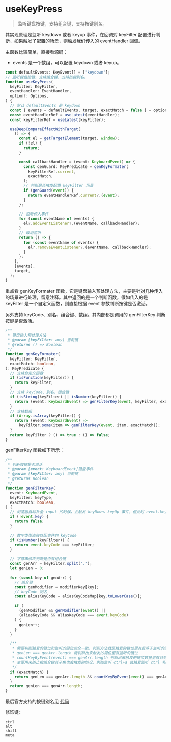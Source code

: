 # useKeyPress

> 监听键盘按键，支持组合键，支持按键别名。

其实现原理是监听 keydown 或者 keyup 事件，在回调对 keyFilter 配置进行判断，如果触发了配置的场景，则触发我们传入的 eventHandler 回调。

主函数比较简单，直接看源码：

- events 是一个数组，可以配置 keydown 或者 keyup。

```ts
const defaultEvents: KeyEvent[] = ['keydown'];
// 监听键盘按键，支持组合键，支持按键别名。
function useKeyPress(
  keyFilter: KeyFilter,
  eventHandler: EventHandler,
  option?: Options,
) {
  // 默认 defaultEvents 是 keydown
  const { events = defaultEvents, target, exactMatch = false } = option || {};
  const eventHandlerRef = useLatest(eventHandler);
  const keyFilterRef = useLatest(keyFilter);

  useDeepCompareEffectWithTarget(
    () => {
      const el = getTargetElement(target, window);
      if (!el) {
        return;
      }

      const callbackHandler = (event: KeyboardEvent) => {
        const genGuard: KeyPredicate = genKeyFormater(
          keyFilterRef.current,
          exactMatch,
        );
        // 判断是否触发配置 keyFilter 场景
        if (genGuard(event)) {
          return eventHandlerRef.current?.(event);
        }
      };

      // 监听传入事件
      for (const eventName of events) {
        el?.addEventListener?.(eventName, callbackHandler);
      }
      // 取消监听
      return () => {
        for (const eventName of events) {
          el?.removeEventListener?.(eventName, callbackHandler);
        }
      };
    },
    [events],
    target,
  );
}
```

重点看 genKeyFormater 函数，它是键盘输入预处理方法，主要是针对几种传入的场景进行处理，留意注释。其中返回的是一个判断函数，假如传入的是 keyFilter 是一个自定义函数，则直接根据 event 参数判断按键是否激活。

另外支持 keyCode、别名、组合键、数组。其内部都是调用的 genFilterKey 判断按键是否激活。

```ts
/**
 * 键盘输入预处理方法
 * @param [keyFilter: any] 当前键
 * @returns () => Boolean
 */
function genKeyFormater(
  keyFilter: KeyFilter,
  exactMatch: boolean,
): KeyPredicate {
  // 支持自定义函数
  if (isFunction(keyFilter)) {
    return keyFilter;
  }
  // 支持 keyCode、别名、组合键
  if (isString(keyFilter) || isNumber(keyFilter)) {
    return (event: KeyboardEvent) => genFilterKey(event, keyFilter, exactMatch);
  }
  // 支持数组
  if (Array.isArray(keyFilter)) {
    return (event: KeyboardEvent) =>
      keyFilter.some(item => genFilterKey(event, item, exactMatch));
  }
  return keyFilter ? () => true : () => false;
}
```

genFilterKey 函数如下所示：

```ts
/**
 * 判断按键是否激活
 * @param [event: KeyboardEvent]键盘事件
 * @param [keyFilter: any] 当前键
 * @returns Boolean
 */
function genFilterKey(
  event: KeyboardEvent,
  keyFilter: keyType,
  exactMatch: boolean,
) {
  // 浏览器自动补全 input 的时候，会触发 keyDown、keyUp 事件，但此时 event.key 等为空
  if (!event.key) {
    return false;
  }

  // 数字类型直接匹配事件的 keyCode
  if (isNumber(keyFilter)) {
    return event.keyCode === keyFilter;
  }

  // 字符串依次判断是否有组合键
  const genArr = keyFilter.split('.');
  let genLen = 0;

  for (const key of genArr) {
    // 组合键
    const genModifier = modifierKey[key];
    // keyCode 别名
    const aliasKeyCode = aliasKeyCodeMap[key.toLowerCase()];

    if (
      (genModifier && genModifier(event)) ||
      (aliasKeyCode && aliasKeyCode === event.keyCode)
    ) {
      genLen++;
    }
  }

  /**
   * 需要判断触发的键位和监听的键位完全一致，判断方法就是触发的键位里有且等于监听的键位
   * genLen === genArr.length 能判断出来触发的键位里有监听的键位
   * countKeyByEvent(event) === genArr.length 判断出来触发的键位数量里有且等于监听的键位数量
   * 主要用来防止按组合键其子集也会触发的情况，例如监听 ctrl+a 会触发监听 ctrl 和 a 两个键的事件。
   */
  if (exactMatch) {
    return genLen === genArr.length && countKeyByEvent(event) === genArr.length;
  }
  return genLen === genArr.length;
}
```

最后官方支持的按键别名见 [代码](https://github.com/alibaba/hooks/blob/master/packages/hooks/src/useKeyPress/index.ts#L21)

修饰键:

```
ctrl
alt
shift
meta
```
